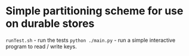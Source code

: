 # Simple partitioning scheme for use on durable stores
`runTest.sh` - run the tests
`python ./main.py` - run a simple interactive program to read / write keys.
